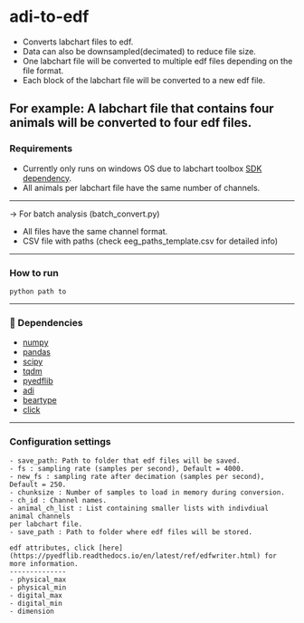 # adi-to-edf
- Converts labchart files to edf.
- Data can also be downsampled(decimated) to reduce file size.
- One labchart file will be converted to multiple edf files depending on the file format.
- Each block of the labchart file will be converted to a new edf file.

For example:
A labchart file that contains four animals will be converted to four edf files.
---
### Requirements
- Currently only runs on windows OS due to labchart toolbox [SDK dependency](https://www.adinstruments.com/support/knowledge-base/can-i-read-raw-data-recorded-labchart-data-files-another-companys-software).
- All animals per labchart file have the same number of channels.
---
-> For batch analysis (batch_convert.py)
- All files have the same channel format.
- CSV file with paths (check eeg_paths_template.csv for detailed info)
---
### How to run
    python path to
---
### :snake: Dependencies

- [numpy](https://numpy.org/)
- [pandas](https://pandas.pydata.org/)
- [scipy](https://www.scipy.org/)
- [tqdm](https://github.com/tqdm/tqdm)
- [pyedflib](https://github.com/holgern/pyedflib)
- [adi](https://github.com/JimHokanson/adinstruments_sdk_python)
- [beartype](https://github.com/beartype/beartype)
- [click](https://click.palletsprojects.com/en/8.0.x/)

---

### Configuration settings
    - save_path: Path to folder that edf files will be saved.
    - fs : sampling rate (samples per second), Default = 4000.
    - new_fs : sampling rate after decimation (samples per second), Default = 250.
    - chunksize : Number of samples to load in memory during conversion.
    - ch_id : Channel names.
    - animal_ch_list : List containing smaller lists with indivdiual animal channels
    per labchart file.
    - save_path : Path to folder where edf files will be stored.
    
    edf attributes, click [here](https://pyedflib.readthedocs.io/en/latest/ref/edfwriter.html) for more information.
    --------------
    - physical_max
    - physical_min
    - digital_max
    - digital_min
    - dimension
